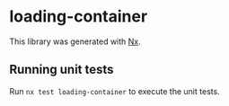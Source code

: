 # loading-container

This library was generated with [Nx](https://nx.dev).

## Running unit tests

Run `nx test loading-container` to execute the unit tests.
